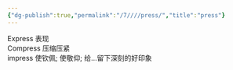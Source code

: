 ```yaml
---
{"dg-publish":true,"permalink":"/7////press/","title":"press"}
---
```



Express 表现  
Compress 压缩压紧  
impress 使钦佩; 使敬仰; 给…留下深刻的好印象

